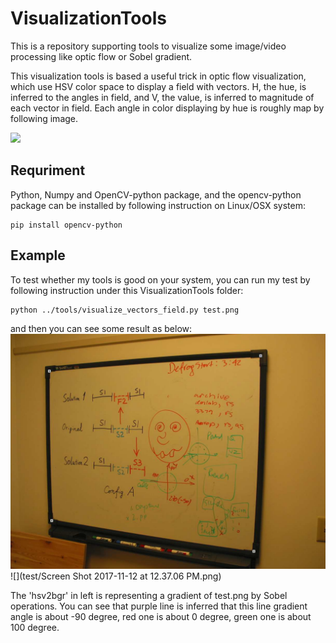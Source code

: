 # VisualizationTools
This is a repository supporting tools to visualize some image/video processing like optic flow or Sobel gradient.

This visualization tools is based a useful trick in optic flow visualization, which use HSV color space to display a field with vectors. H, the hue, is inferred to the angles in field, and V, the value, is inferred to magnitude of each vector in field. Each angle in color displaying by hue is roughly map by following image.

![]('test/hue.jpg')

## Requriment
Python, Numpy and OpenCV-python package, and the opencv-python package can be installed by following instruction on Linux/OSX system:

```
pip install opencv-python
```

## Example
To test whether my tools is good on your system, you can run my test by following instruction under this VisualizationTools folder:

```
python ../tools/visualize_vectors_field.py test.png
```

and then you can see some result as below:
![](test/test.png)
![](test/Screen Shot 2017-11-12 at 12.37.06 PM.png)

The 'hsv2bgr' in left is representing a gradient of test.png by Sobel operations. You can see that purple line is inferred that this line gradient angle is about -90 degree, red one is about 0 degree, green one is about 100 degree.